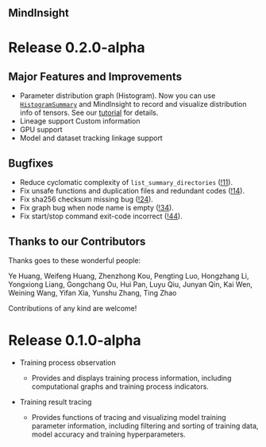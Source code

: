 ## MindInsight

# Release 0.2.0-alpha

## Major Features and Improvements
* Parameter distribution graph (Histogram).
Now you can use [`HistogramSummary`](https://www.mindspore.cn/api/zh-CN/master/api/python/mindspore/mindspore.ops.operations.html#mindspore.ops.operations.HistogramSummary) and MindInsight to record and visualize distribution info of tensors. See our [tutorial](https://www.mindspore.cn/tutorial/zh-CN/master/advanced_use/visualization_tutorials.html) for details.
* Lineage support Custom information
* GPU support
* Model and dataset tracking linkage support

## Bugfixes 
* Reduce cyclomatic complexity of `list_summary_directories` ([!11](https://gitee.com/mindspore/mindinsight/pulls/11)).
* Fix unsafe functions and duplication files and redundant codes ([!14](https://gitee.com/mindspore/mindinsight/pulls/14)).
* Fix sha256 checksum missing bug ([!24](https://gitee.com/mindspore/mindinsight/pulls/24)).
* Fix graph bug when node name is empty ([!34](https://gitee.com/mindspore/mindinsight/pulls/34)).
* Fix start/stop command exit-code incorrect ([!44](https://gitee.com/mindspore/mindinsight/pulls/44)).

## Thanks to our Contributors
Thanks goes to these wonderful people:

Ye Huang, Weifeng Huang, Zhenzhong Kou, Pengting Luo, Hongzhang Li, Yongxiong Liang, Gongchang Ou, Hui Pan, Luyu Qiu, Junyan Qin, Kai Wen, Weining Wang, Yifan Xia, Yunshu Zhang, Ting Zhao

Contributions of any kind are welcome!

# Release 0.1.0-alpha

* Training process observation
   * Provides and displays training process information, including computational graphs and training process indicators.

* Training result tracing
   * Provides functions of tracing and visualizing model training parameter information, including filtering and sorting of training data, model accuracy and training hyperparameters.
